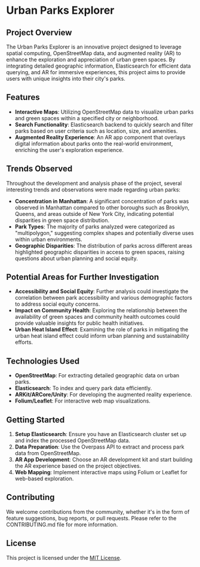 # Urban Parks Explorer

## Project Overview
The Urban Parks Explorer is an innovative project designed to leverage spatial computing, OpenStreetMap data, and augmented reality (AR) to enhance the exploration and appreciation of urban green spaces. By integrating detailed geographic information, Elasticsearch for efficient data querying, and AR for immersive experiences, this project aims to provide users with unique insights into their city's parks.

## Features
- **Interactive Maps**: Utilizing OpenStreetMap data to visualize urban parks and green spaces within a specified city or neighborhood.
- **Search Functionality**: Elasticsearch backend to quickly search and filter parks based on user criteria such as location, size, and amenities.
- **Augmented Reality Experience**: An AR app component that overlays digital information about parks onto the real-world environment, enriching the user's exploration experience.

## Trends Observed
Throughout the development and analysis phase of the project, several interesting trends and observations were made regarding urban parks:
- **Concentration in Manhattan**: A significant concentration of parks was observed in Manhattan compared to other boroughs such as Brooklyn, Queens, and areas outside of New York City, indicating potential disparities in green space distribution.
- **Park Types**: The majority of parks analyzed were categorized as "multipolygon," suggesting complex shapes and potentially diverse uses within urban environments.
- **Geographic Disparities**: The distribution of parks across different areas highlighted geographic disparities in access to green spaces, raising questions about urban planning and social equity.

## Potential Areas for Further Investigation
- **Accessibility and Social Equity**: Further analysis could investigate the correlation between park accessibility and various demographic factors to address social equity concerns.
- **Impact on Community Health**: Exploring the relationship between the availability of green spaces and community health outcomes could provide valuable insights for public health initiatives.
- **Urban Heat Island Effect**: Examining the role of parks in mitigating the urban heat island effect could inform urban planning and sustainability efforts.

## Technologies Used
- **OpenStreetMap**: For extracting detailed geographic data on urban parks.
- **Elasticsearch**: To index and query park data efficiently.
- **ARKit/ARCore/Unity**: For developing the augmented reality experience.
- **Folium/Leaflet**: For interactive web map visualizations.

## Getting Started
1. **Setup Elasticsearch**: Ensure you have an Elasticsearch cluster set up and index the processed OpenStreetMap data.
2. **Data Preparation**: Use the Overpass API to extract and process park data from OpenStreetMap.
3. **AR App Development**: Choose an AR development kit and start building the AR experience based on the project objectives.
4. **Web Mapping**: Implement interactive maps using Folium or Leaflet for web-based exploration.

## Contributing
We welcome contributions from the community, whether it's in the form of feature suggestions, bug reports, or pull requests. Please refer to the CONTRIBUTING.md file for more information.

## License
This project is licensed under the [MIT License](LICENSE).

